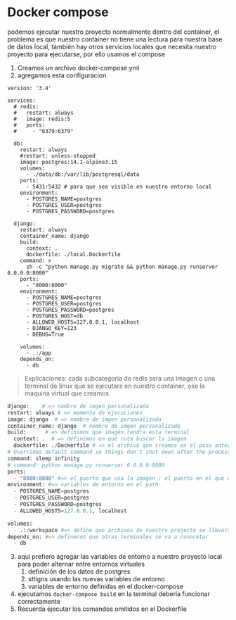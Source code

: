 # Docker compose

podemos ejecutar nuestro proyecto normalmente dentro del container, el problema es que nuestro container no tiene una lectura para nuestra base de datos local, también hay otros servicios locales que necesita nuestro proyecto para ejecutarse, por ello usamos el compose

1. Creamos un archivo docker-compose.yml
2. agregamos esta configuracion
    
```
version: '3.4'

services:
  # redis:
  #   restart: always
  #   image: redis:5
  #   ports:
  #     - "6379:6379"

  db:
    restart: always
    #restart: unless-stopped
    image: postgres:14.1-alpine3.15 
    volumes:
      - ./data/db:/var/lib/postgresql/data
    ports:
      - 5431:5432 # para que sea visible en nuestro entorno local 
    environment:
      - POSTGRES_NAME=postgres
      - POSTGRES_USER=postgres
      - POSTGRES_PASSWORD=postgres

  django:    
    restart: always
    container_name: django
    build:      
      context: .
      dockerfile: ./local.Dockerfile
    command: >
      sh -c "python manage.py migrate && python manage.py runserver 0.0.0.0:8000"
    ports:
      - "8000:8000"
    environment:
      - POSTGRES_NAME=postgres
      - POSTGRES_USER=postgres
      - POSTGRES_PASSWORD=postgres
      - POSTGRES_HOST=db
      - ALLOWED_HOSTS=127.0.0.1, localhost     
      - DJANGO_KEY=123
      - DEBUG=True

    volumes:
      - .:/app
    depends_on:
      - db
```

>Explicaciones:
cada subcategoria de redis sera una imagen o una terminal de linux que se ejecutara en nuestro container,  ose la maquina virtual que creamos
    
```python
django:    # => nombre de imgen personalizada
restart: always # => momento de ejecuciones 
image: django  # => nombre de imgen personalizada
container_name: django  # nombre de imgen personalizada
build:      # => definimos que imagen tendra esta terminal
  context: .  # => definimos en que ruta buscar la imagen
  dockerfile: ./Dockerfile # => el archivo que creamos en el paso anteriro
# Overrides default command so things don't shut down after the process ends.
command: sleep infinity   
# command: python manage.py runserver 0.0.0.0:8000
ports:
  - "8000:8000" #=> el puerto que usa la imagen : el puerto en el que estara disponible en el enrtonro local
environment: #=> variables de entorno en el path
  - POSTGRES_NAME=postgres
  - POSTGRES_USER=postgres
  - POSTGRES_PASSWORD=postgres
  - ALLOWED_HOSTS=127.0.0.1, localhost     

volumes:
  - .:/workspace #=> define que archivos de nuestro projecto se llevara al container
depends_on: #=> definecon que otras terminales se va a conocetar
  - db
```
    
3. aquí prefiero agregar las variables de entorno a nuestro proyecto local para poder alternar entre entornos virtuales
    1. definición de los datos de postgres
    2. sttigns usando las nuevas variables de entorno
    3. variables de entorno definidas en el docker-compose
4. ejecutamos `docker-compose build` en la terminal deberia funcionar correctamente
5. Recuerda ejecutar los comandos omitidos en el Dockerfile

